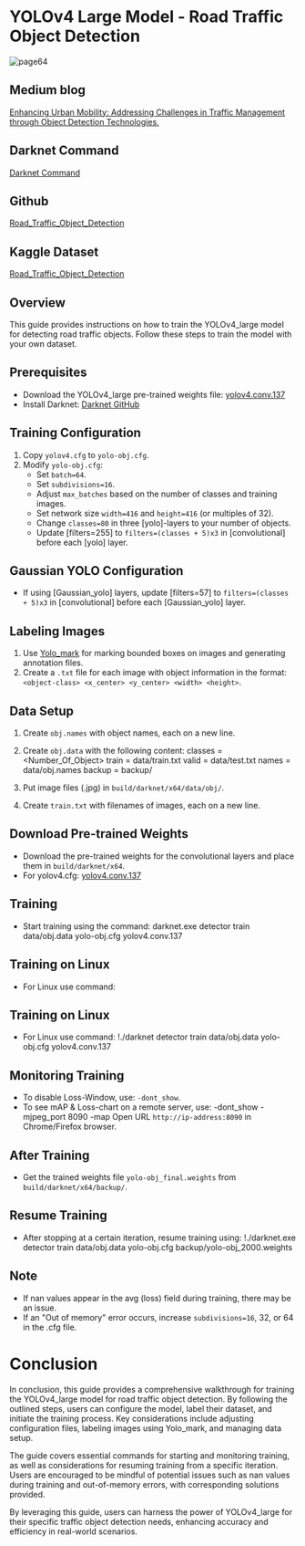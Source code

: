 # YOLOv4 Large Model - Road Traffic Object Detection

![page64](https://github.com/amrutkar20/Road_Traffic_Object_Detection/assets/104386663/50430acc-fb80-46d2-b618-cd5989d5adc0)

## Medium blog
[Enhancing Urban Mobility: Addressing Challenges in Traffic Management through Object Detection Technologies.](https://medium.com/@prathameshamrutkar3/enhancing-urban-mobility-addressing-challenges-in-traffic-management-through-object-detection-e2b465896e30)

## Darknet Command
[Darknet Command](https://medium.com/@prathameshamrutkar3/training-a-yolo-object-detector-with-darknet-a-comprehensive-guide-c23636a2e288)

## Github 
[Road_Traffic_Object_Detection](https://github.com/amrutkar20/Road_Traffic_Object_Detection.git)

## Kaggle Dataset

[Road_Traffic_Object_Detection](https://www.kaggle.com/datasets/pamrutkar20/road-traffic-object-detection-dataset)

## Overview
This guide provides instructions on how to train the YOLOv4_large model for detecting road traffic objects. Follow these steps to train the model with your own dataset.


## Prerequisites
- Download the YOLOv4_large pre-trained weights file: [yolov4.conv.137](insert_google_drive_link)
- Install Darknet: [Darknet GitHub](https://github.com/AlexeyAB/darknet)

## Training Configuration
1. Copy `yolov4.cfg` to `yolo-obj.cfg`.
2. Modify `yolo-obj.cfg`:
   - Set `batch=64`.
   - Set `subdivisions=16`.
   - Adjust `max_batches` based on the number of classes and training images.
   - Set network size `width=416` and `height=416` (or multiples of 32).
   - Change `classes=80` in three [yolo]-layers to your number of objects.
   - Update [filters=255] to `filters=(classes + 5)x3` in [convolutional] before each [yolo] layer.

## Gaussian YOLO Configuration
- If using [Gaussian_yolo] layers, update [filters=57] to `filters=(classes + 5)x3` in [convolutional] before each [Gaussian_yolo] layer.

## Labeling Images
1. Use [Yolo_mark](https://github.com/AlexeyAB/Yolo_mark) for marking bounded boxes on images and generating annotation files.
2. Create a `.txt` file for each image with object information in the format: `<object-class> <x_center> <y_center> <width> <height>`.

## Data Setup
1. Create `obj.names` with object names, each on a new line.
2. Create `obj.data` with the following content:
          classes = <Number_Of_Object>
          train = data/train.txt
          valid = data/test.txt
		  names = data/obj.names
		  backup = backup/

3. Put image files (.jpg) in `build/darknet/x64/data/obj/`.
4. Create `train.txt` with filenames of images, each on a new line.

## Download Pre-trained Weights
- Download the pre-trained weights for the convolutional layers and place them in `build/darknet/x64`.
- For yolov4.cfg: [yolov4.conv.137](insert_google_drive_link)

## Training
- Start training using the command:
darknet.exe detector train data/obj.data yolo-obj.cfg yolov4.conv.137

## Training on Linux
- For Linux use command:
## Training on Linux
- For Linux use command:
  !./darknet detector train data/obj.data yolo-obj.cfg yolov4.conv.137

## Monitoring Training
- To disable Loss-Window, use: `-dont_show`.
- To see mAP & Loss-chart on a remote server, use:
  -dont_show -mjpeg_port 8090 -map
Open URL `http://ip-address:8090` in Chrome/Firefox browser.

## After Training
- Get the trained weights file `yolo-obj_final.weights` from `build/darknet/x64/backup/`.

## Resume Training
- After stopping at a certain iteration, resume training using:
!./darknet.exe detector train data/obj.data yolo-obj.cfg backup/yolo-obj_2000.weights

## Note
- If nan values appear in the avg (loss) field during training, there may be an issue.
- If an "Out of memory" error occurs, increase `subdivisions=16`, 32, or 64 in the .cfg file.

# Conclusion

In conclusion, this guide provides a comprehensive walkthrough for training the YOLOv4_large model for road traffic object detection. By following the outlined steps, users can configure the model, label their dataset, and initiate the training process. Key considerations include adjusting configuration files, labeling images using Yolo_mark, and managing data setup.

The guide covers essential commands for starting and monitoring training, as well as considerations for resuming training from a specific iteration. Users are encouraged to be mindful of potential issues such as nan values during training and out-of-memory errors, with corresponding solutions provided.

By leveraging this guide, users can harness the power of YOLOv4_large for their specific traffic object detection needs, enhancing accuracy and efficiency in real-world scenarios.


